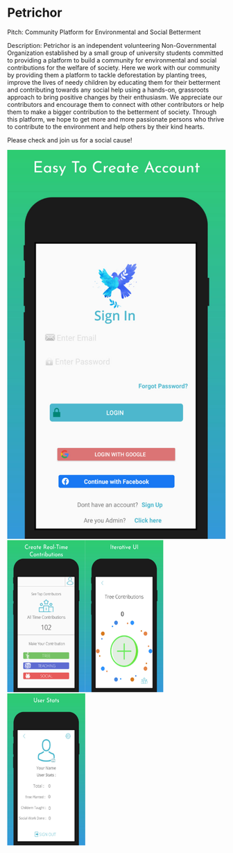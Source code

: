 # Petrichor
Pitch: Community Platform for Environmental and Social Betterment  

Description: Petrichor is an independent volunteering Non-Governmental Organization established by a small group of university students committed to providing a platform to build a community for environmental and social contributions for the welfare of society. Here we work with our community by providing them a platform to tackle deforestation by planting trees, improve the lives of needy children by educating them for their betterment and contributing towards any social help using a hands-on, grassroots approach to bring positive changes by their enthusiasm. We appreciate our contributors and encourage them to connect with other contributors or help them to make a bigger contribution to the betterment of society. Through this platform, we hope to get more and more passionate persons who thrive to contribute to the environment and help others by their kind hearts.  

Please check and join us for a social cause!



<a target='_blank'>
  <img class='header-img' src='https://raw.githubusercontent.com/hammadch1/Petrichor/master/Login Screen.jpeg' /><img class='header-img' width=180px height=350px src='https://raw.githubusercontent.com/hammadch1/Petrichor/master/MainPage.jpeg' /><img class='header-img' width=180px height=350px src='https://raw.githubusercontent.com/hammadch1/Petrichor/master/Animation.jpeg' /><img class='header-img' width=180px height=350px src='https://raw.githubusercontent.com/hammadch1/Petrichor/master/UserProfile.jpeg' /></a>

